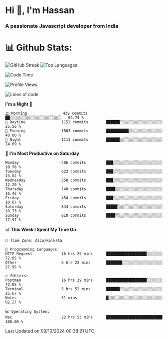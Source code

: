 # Hi 👋, I'm Hassan
### A passionate Javascript developer from India


# 📊 Github Stats:
![GitHub Streak](https://github-readme-streak-stats.herokuapp.com/?user=codeblooded47&theme=dracula&hide_border=false)
![Top Languages](https://github-readme-stats.vercel.app/api/top-langs/?username=codeblooded47&layout=compact&theme=dracula)



<!--START_SECTION:waka-->
![Code Time](http://img.shields.io/badge/Code%20Time-843%20hrs%2055%20mins-blue)

![Profile Views](http://img.shields.io/badge/Profile%20Views-1-blue)

![Lines of code](https://img.shields.io/badge/From%20Hello%20World%20I%27ve%20Written-23.6%20million%20lines%20of%20code-blue)

**I'm a Night 🦉** 

```text
🌞 Morning                439 commits         ██░░░░░░░░░░░░░░░░░░░░░░░   09.74 % 
🌆 Daytime                1152 commits        ██████░░░░░░░░░░░░░░░░░░░   25.56 % 
🌃 Evening                1803 commits        ██████████░░░░░░░░░░░░░░░   40.00 % 
🌙 Night                  1113 commits        ██████░░░░░░░░░░░░░░░░░░░   24.69 % 
```
📅 **I'm Most Productive on Saturday** 

```text
Monday                   486 commits         ███░░░░░░░░░░░░░░░░░░░░░░   10.78 % 
Tuesday                  623 commits         ███░░░░░░░░░░░░░░░░░░░░░░   13.82 % 
Wednesday                550 commits         ███░░░░░░░░░░░░░░░░░░░░░░   12.20 % 
Thursday                 740 commits         ████░░░░░░░░░░░░░░░░░░░░░   16.42 % 
Friday                   454 commits         ███░░░░░░░░░░░░░░░░░░░░░░   10.07 % 
Saturday                 844 commits         █████░░░░░░░░░░░░░░░░░░░░   18.73 % 
Sunday                   810 commits         ████░░░░░░░░░░░░░░░░░░░░░   17.97 % 
```


📊 **This Week I Spent My Time On** 

```text
🕑︎ Time Zone: Asia/Kolkata

💬 Programming Languages: 
HTTP Request             16 hrs 29 mins      ██████████████████░░░░░░░   72.05 % 
Other                    6 hrs 23 mins       ███████░░░░░░░░░░░░░░░░░░   27.95 % 

🔥 Editors: 
Postman                  16 hrs 29 mins      ██████████████████░░░░░░░   72.05 % 
Terminal                 5 hrs 52 mins       ██████░░░░░░░░░░░░░░░░░░░   25.67 % 
Notes                    31 mins             █░░░░░░░░░░░░░░░░░░░░░░░░   02.27 % 

💻 Operating System: 
Mac                      22 hrs 53 mins      █████████████████████████   100.00 % 
```


 Last Updated on 09/10/2024 00:38:21 UTC
<!--END_SECTION:waka-->

